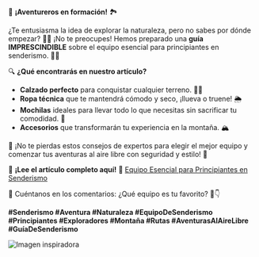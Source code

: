 🚀 **¡Aventureros en formación!** 🏞️

¿Te entusiasma la idea de explorar la naturaleza, pero no sabes por dónde empezar? 🌲🌟 ¡No te preocupes! Hemos preparado una **guía IMPRESCINDIBLE** sobre el equipo esencial para principiantes en senderismo. 🥾🎒

🔍 **¿Qué encontrarás en nuestro artículo?**
- **Calzado perfecto** para conquistar cualquier terreno. 👟✨
- **Ropa técnica** que te mantendrá cómodo y seco, ¡llueva o truene! 🌦️
- **Mochilas** ideales para llevar todo lo que necesitas sin sacrificar tu comodidad. 🎒
- **Accesorios** que transformarán tu experiencia en la montaña. 🏔️

🌟 ¡No te pierdas estos consejos de expertos para elegir el mejor equipo y comenzar tus aventuras al aire libre con seguridad y estilo! 💪

📖 **¡Lee el artículo completo aquí!** 🔗 [Equipo Esencial para Principiantes en Senderismo](https://github.com/ErikaTorres13/Articulo_Sec2/blob/main/README.md)

💬 Cuéntanos en los comentarios: ¿Qué equipo es tu favorito? 🤔👇

**#Senderismo #Aventura #Naturaleza #EquipoDeSenderismo #Principiantes #Exploradores #Montaña #Rutas #AventurasAlAireLibre #GuíaDeSenderismo**

![Imagen inspiradora](https://i.pinimg.com/564x/58/3e/e7/583ee7661667f8b99cbf5be6a4b569f1.jpg)

